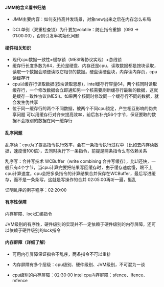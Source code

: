 #### JMM的含义看书归纳

- JMM主要内容：如何支持高并发场景，对象new出来之后在内存怎么布局

- DCL单例（双重检查锁）为什要加volatile：防止指令重排（093 -> 01:00:00），否则引发半初始化问题

#### 硬件相关知识

- 现代cpu数据一致性=缓存锁（MESI等协议实现）+总线锁
- 缓存行长度多数为64，无论是硬盘、内存还是cpu，读取数据都是按块读取，读取一个数据会顺便读取它相邻的数据。硬盘读硬盘块，内存读内存页，cpu读缓存行
- cpu以缓存行读取数据(按块读取思想)，intel缓存行容量64，两个核同时读取缓存行，一个修改数据会立即通知另一个核需要刷新缓存行最新的数据，这就是缓存一致性协议(MESI)。如果两个核同时修改同一个缓存行不同的数据，就会发生伪共享
- 位于同一缓存行的两个不同数据，被两个不同cpu锁定，产生相互影响的伪共享问题
  可以用缓存行对齐来提高效率，前后各补充56个字节，保证要取的数据不会跟别的数据在同一缓存行   

#### 乱序问题

乱序读：cpu为了提高指令执行效率，会在一条指令执行过程中（比如去内存读数据，速度慢100倍），去同时执行下一条指令，前提是两条指令么有依赖关系

乱序写：合并写技术
WCBuffer（write combining 合并写缓存），比L1还快，一般只有4个字节，当cpu计算完要把结果写回缓存时，由于缓存速度慢，跟不上cpu计算速度，cpu会把多条指令的计算结果合并保存在WCBuffer，最后写进缓存，而不是一条条写，这就是写操作的合并 
02:05:00再听一遍，挺乱

证明乱序的例子程序：02:20:00  

#### 有序性保障

内存屏障、lock汇编指令

JVM级别的有序性，硬件级别的实现并不一定依赖于硬件级别的内存屏障，还可以依赖于硬件级别的lock指令

#### 内存屏障（详细了解）

- 可用内存屏障保证指令不乱序，两条指令不可以重排
- 内存屏障有多个层级：cpu级别、硬件级别、JVM级别，不可混为一谈

- cpu级别的内存屏障：02:30:00 
  intel cpu内存屏障：sfence、lfence、mfence